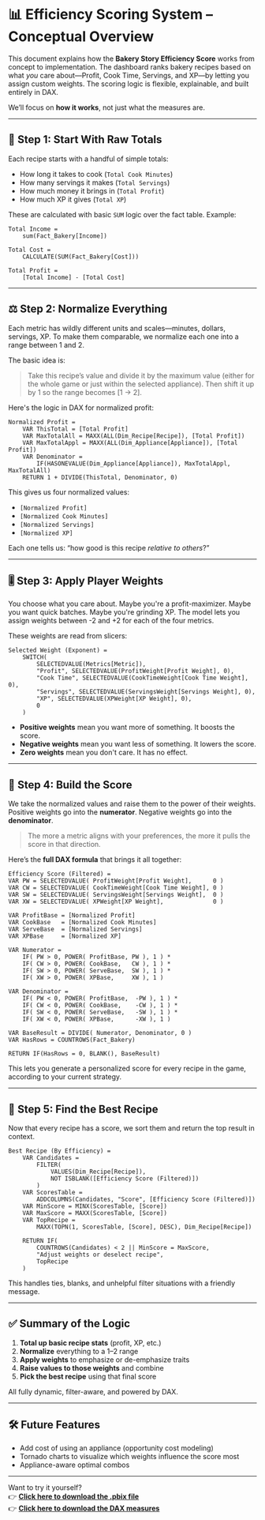 # 📊 Efficiency Scoring System – Conceptual Overview

This document explains how the **Bakery Story Efficiency Score** works from concept to implementation. The dashboard ranks bakery recipes based on what *you* care about—Profit, Cook Time, Servings, and XP—by letting you assign custom weights. The scoring logic is flexible, explainable, and built entirely in DAX.

We’ll focus on **how it works**, not just what the measures are.

---

## 🧮 Step 1: Start With Raw Totals

Each recipe starts with a handful of simple totals:
- How long it takes to cook (`Total Cook Minutes`)
- How many servings it makes (`Total Servings`)
- How much money it brings in (`Total Profit`)
- How much XP it gives (`Total XP`)

These are calculated with basic `SUM` logic over the fact table. Example:

```DAX
Total Income =
    sum(Fact_Bakery[Income])

Total Cost = 
    CALCULATE(SUM(Fact_Bakery[Cost]))

Total Profit =
    [Total Income] - [Total Cost]
```

---

## ⚖️ Step 2: Normalize Everything

Each metric has wildly different units and scales—minutes, dollars, servings, XP. To make them comparable, we normalize each one into a range between 1 and 2.

The basic idea is:
> Take this recipe’s value and divide it by the maximum value (either for the whole game or just within the selected appliance). Then shift it up by 1 so the range becomes [1 → 2].

Here's the logic in DAX for normalized profit:

```DAX
Normalized Profit =
    VAR ThisTotal = [Total Profit]
    VAR MaxTotalAll = MAXX(ALL(Dim_Recipe[Recipe]), [Total Profit])
    VAR MaxTotalAppl = MAXX(ALL(Dim_Appliance[Appliance]), [Total Profit])
    VAR Denominator =
        IF(HASONEVALUE(Dim_Appliance[Appliance]), MaxTotalAppl, MaxTotalAll)
    RETURN 1 + DIVIDE(ThisTotal, Denominator, 0)
```

This gives us four normalized values:
- `[Normalized Profit]`
- `[Normalized Cook Minutes]`
- `[Normalized Servings]`
- `[Normalized XP]`

Each one tells us: “how good is this recipe *relative to others*?”

---

## 🎚️ Step 3: Apply Player Weights

You choose what you care about. Maybe you're a profit-maximizer. Maybe you want quick batches. Maybe you're grinding XP. The model lets you assign weights between -2 and +2 for each of the four metrics.

These weights are read from slicers:

```DAX
Selected Weight (Exponent) =
    SWITCH(
        SELECTEDVALUE(Metrics[Metric]),
        "Profit", SELECTEDVALUE(ProfitWeight[Profit Weight], 0),
        "Cook Time", SELECTEDVALUE(CookTimeWeight[Cook Time Weight], 0),
        "Servings", SELECTEDVALUE(ServingsWeight[Servings Weight], 0),
        "XP", SELECTEDVALUE(XPWeight[XP Weight], 0),
        0
    )
```

- **Positive weights** mean you want more of something. It boosts the score.
- **Negative weights** mean you want less of something. It lowers the score.
- **Zero weights** mean you don't care. It has no effect.

---

## 🚀 Step 4: Build the Score

We take the normalized values and raise them to the power of their weights. Positive weights go into the **numerator**. Negative weights go into the **denominator**.

> The more a metric aligns with your preferences, the more it pulls the score in that direction.

Here’s the **full DAX formula** that brings it all together:

```DAX
Efficiency Score (Filtered) = 
VAR PW = SELECTEDVALUE( ProfitWeight[Profit Weight],      0 )
VAR CW = SELECTEDVALUE( CookTimeWeight[Cook Time Weight], 0 )
VAR SW = SELECTEDVALUE( ServingsWeight[Servings Weight],  0 )
VAR XW = SELECTEDVALUE( XPWeight[XP Weight],              0 )

VAR ProfitBase = [Normalized Profit]
VAR CookBase   = [Normalized Cook Minutes]
VAR ServeBase  = [Normalized Servings]
VAR XPBase     = [Normalized XP]

VAR Numerator =
    IF( PW > 0, POWER( ProfitBase, PW ), 1 ) *
    IF( CW > 0, POWER( CookBase,   CW ), 1 ) *
    IF( SW > 0, POWER( ServeBase,  SW ), 1 ) *
    IF( XW > 0, POWER( XPBase,     XW ), 1 )

VAR Denominator =
    IF( PW < 0, POWER( ProfitBase,  -PW ), 1 ) *
    IF( CW < 0, POWER( CookBase,    -CW ), 1 ) *
    IF( SW < 0, POWER( ServeBase,   -SW ), 1 ) *
    IF( XW < 0, POWER( XPBase,      -XW ), 1 )

VAR BaseResult = DIVIDE( Numerator, Denominator, 0 )
VAR HasRows = COUNTROWS(Fact_Bakery)

RETURN IF(HasRows = 0, BLANK(), BaseResult)
```

This lets you generate a personalized score for every recipe in the game, according to your current strategy.

---

## 🥇 Step 5: Find the Best Recipe

Now that every recipe has a score, we sort them and return the top result in context.

```DAX
Best Recipe (By Efficiency) =
    VAR Candidates =
        FILTER(
            VALUES(Dim_Recipe[Recipe]),
            NOT ISBLANK([Efficiency Score (Filtered)])
        )
    VAR ScoresTable =
        ADDCOLUMNS(Candidates, "Score", [Efficiency Score (Filtered)])
    VAR MinScore = MINX(ScoresTable, [Score])
    VAR MaxScore = MAXX(ScoresTable, [Score])
    VAR TopRecipe =
        MAXX(TOPN(1, ScoresTable, [Score], DESC), Dim_Recipe[Recipe])

    RETURN IF(
        COUNTROWS(Candidates) < 2 || MinScore = MaxScore,
        "Adjust weights or deselect recipe",
        TopRecipe
    )
```

This handles ties, blanks, and unhelpful filter situations with a friendly message.

---

## ✅ Summary of the Logic

1. **Total up basic recipe stats** (profit, XP, etc.)
2. **Normalize** everything to a 1–2 range
3. **Apply weights** to emphasize or de-emphasize traits
4. **Raise values to those weights** and combine
5. **Pick the best recipe** using that final score

All fully dynamic, filter-aware, and powered by DAX.

---

## 🛠️ Future Features

- Add cost of using an appliance (opportunity cost modeling)
- Tornado charts to visualize which weights influence the score most
- Appliance-aware optimal combos

---

Want to try it yourself?  
👉 **[Click here to download the .pbix file](https://raw.githubusercontent.com/Nicholas-BI/bakery-efficiency-score/main/docs/bakery_story.pbix)**  
👉 **[Click here to download the DAX measures](https://raw.githubusercontent.com/Nicholas-BI/bakery-efficiency-score/main/docs/dax_measures.xlsx)**
